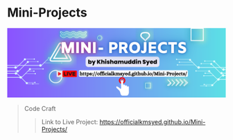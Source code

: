 # Mini-Projects
[![Tux, the Linux mascot](/assets/flyer.png)](https://officialkmsyed.github.io/Mini-Projects/)
> Code Craft
>
> > Link to Live Project:
> > <https://officialkmsyed.github.io/Mini-Projects/>

